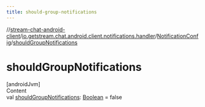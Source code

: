 ```yaml
---
title: should-group-notifications
---
```

//[stream-chat-android-client](../../../index.md)/[io.getstream.chat.android.client.notifications.handler](../index.md)/[NotificationConfig](index.md)/[shouldGroupNotifications](shouldGroupNotifications.md)



# shouldGroupNotifications  
[androidJvm]  
Content  
val [shouldGroupNotifications](shouldGroupNotifications.md): [Boolean](https://kotlinlang.org/api/latest/jvm/stdlib/kotlin/-boolean/index.html) = false  



